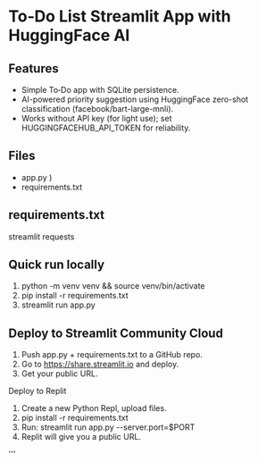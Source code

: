 
To‑Do List Streamlit App with HuggingFace AI
===========================================


Features
--------
- Simple To‑Do app with SQLite persistence.
- AI-powered priority suggestion using HuggingFace zero-shot classification (facebook/bart-large-mnli).
- Works without API key (for light use); set HUGGINGFACEHUB_API_TOKEN for reliability.


Files
-----
- app.py )
- requirements.txt


requirements.txt
----------------
streamlit
requests


Quick run locally
-----------------
1. python -m venv venv && source venv/bin/activate
2. pip install -r requirements.txt
3. streamlit run app.py


Deploy to Streamlit Community Cloud
----------------------------------
1. Push app.py + requirements.txt to a GitHub repo.
2. Go to https://share.streamlit.io and deploy.
3. Get your public URL.


Deploy to Replit

1. Create a new Python Repl, upload files.
2. pip install -r requirements.txt
3. Run: streamlit run app.py --server.port=$PORT
4. Replit will give you a public URL.


'''
